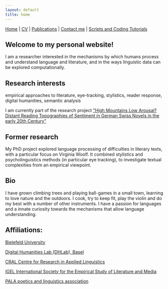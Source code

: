```yaml
---
layout: default
title: home
---
```


[Home](index.md)  | [CV](cv.md) | [Publications](publications.md) | [Contact me](contacts.md) | [Scripts and Coding Tutorials](coding.md)


## Welcome to my personal website!

I am a researcher interested in the mechanisms by which humans process and understand language and literature, and in the ways linguistic data can be explored computationally.

## Research interests

empirical approaches to literature, eye-tracking, stylistics, reader response, digital humanities, semantic analysis

I am currently part of the research project ["High Mountains Low Arousal? Distant Reading Topographies of Sentiment in German Swiss Novels in the early 20th Century"](https://mountain-sentiment.github.io/)

## Former research

My PhD project explored language processing of difficulties in literary texts, with a particular focus on Virginia Woolf. It combined stylistics and psycholinguistics methods (in particular eye tracking), to investigate textual complexities from an empirical viewpoint.

## Bio

I have grown climbing trees and playing ball-games in a small town, learning to love nature and the outdoors. I cook, try to keep fit, play the violin and do my best with a number of other instruments. I have a passion for languages and a innate curiosity towards the mechanisms that allow language understanding.

## Affiliations:

[Bielefeld University](https://ekvv.uni-bielefeld.de/pers_publ/publ/PersonDetail.jsp?personId=287681546)

[Digital Humanities Lab (DHLab), Basel](https://dhlab.philhist.unibas.ch/en/home/)

[CRAL Centre for Research in Applied Linguistics](https://www.nottingham.ac.uk/research/groups/cral/)

[IGEL International Society for the Empirical Study of Literature and Media](https://sites.google.com/igelassoc.org/igel2018/home)

[PALA poetics and linguistics association](https://www.pala.ac.uk/)
